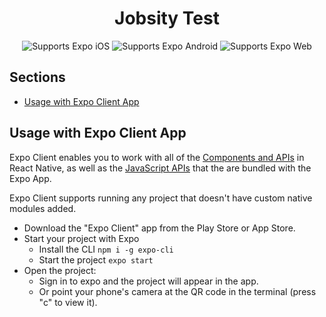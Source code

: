 
<!-- Title -->
<h1 align="center">
  Jobsity Test
</h1>

<!-- Header -->

<p align="center">
  <p align="center">
    <!-- iOS -->
    <img alt="Supports Expo iOS" longdesc="Supports Expo iOS" src="https://img.shields.io/badge/iOS-4630EB.svg?style=flat-square&logo=APPLE&labelColor=999999&logoColor=fff" />
    <!-- Android -->
    <img alt="Supports Expo Android" longdesc="Supports Expo Android" src="https://img.shields.io/badge/Android-4630EB.svg?style=flat-square&logo=ANDROID&labelColor=A4C639&logoColor=fff" />
    <!-- Web -->
    <img alt="Supports Expo Web" longdesc="Supports Expo Web" src="https://img.shields.io/badge/web-4630EB.svg?style=flat-square&logo=GOOGLE-CHROME&labelColor=4285F4&logoColor=fff" />
  </p>
</p>

## Sections

- [Usage with Expo Client App](#usage-with-expo-client-app)

## Usage with Expo Client App

Expo Client enables you to work with all of the [Components and APIs](https://facebook.github.io/react-native/docs/getting-started.html) in React Native, as well as the [JavaScript APIs](https://docs.expo.io/versions/latest/sdk/index.html) that the are bundled with the Expo App.

Expo Client supports running any project that doesn't have custom native modules added.

- Download the "Expo Client" app from the Play Store or App Store.
- Start your project with Expo
  - Install the CLI `npm i -g expo-cli`
  - Start the project `expo start`
- Open the project:
  - Sign in to expo and the project will appear in the app.
  - Or point your phone's camera at the QR code in the terminal (press "c" to view it).
